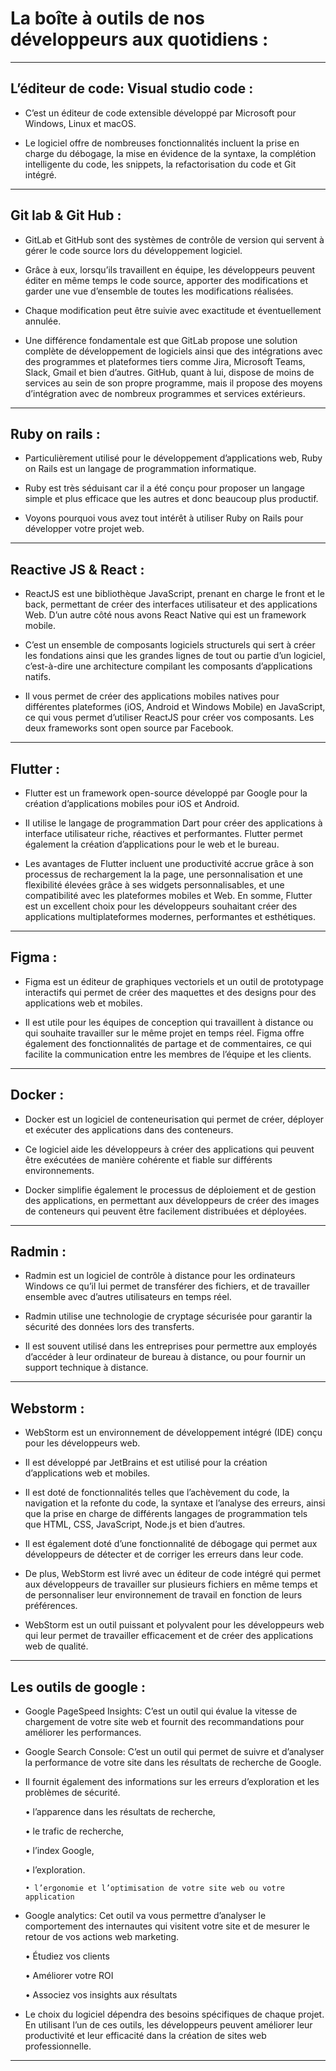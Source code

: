 # **La boîte à outils de nos développeurs aux quotidiens :**

---

## **L’éditeur de code: Visual studio code :**

- C’est un éditeur de code extensible développé par Microsoft pour Windows, Linux et macOS. 
    
- Le logiciel offre de nombreuses fonctionnalités incluent la prise en charge du débogage, la mise en évidence de la syntaxe, la complétion intelligente du code, les snippets, la refactorisation du code et Git intégré. 

---

## **Git lab & Git Hub :**

- GitLab et GitHub sont des systèmes de contrôle de version qui servent à gérer le code source lors du développement logiciel. 

- Grâce à eux, lorsqu’ils travaillent en équipe, les développeurs peuvent éditer en même temps le code source, apporter des modifications et garder une vue d’ensemble de toutes les modifications réalisées. 

- Chaque modification peut être suivie avec exactitude et éventuellement annulée.

- Une différence fondamentale est que GitLab propose une solution complète de développement de logiciels ainsi que des intégrations avec des programmes et plateformes tiers comme Jira, Microsoft Teams, Slack, Gmail et bien d’autres. GitHub, quant à lui, dispose de moins de services au sein de son propre programme, mais il propose des moyens d’intégration avec de nombreux programmes et services extérieurs.

---

## **Ruby on rails :**

- Particulièrement utilisé pour le développement d’applications web, Ruby on Rails est un langage de programmation informatique. 

- Ruby est très séduisant car il a été conçu pour proposer un langage simple et plus efficace que les autres et donc beaucoup plus productif. 

- Voyons pourquoi vous avez tout intérêt à utiliser Ruby on Rails pour développer votre projet web.

---

## **Reactive JS & React :**

- ReactJS est une bibliothèque JavaScript, prenant en charge le front et le back, permettant de créer des interfaces utilisateur et des applications Web. D’un autre côté nous avons React Native qui est un framework mobile. 

- C’est un ensemble de composants logiciels structurels qui sert à créer les fondations ainsi que les grandes lignes de tout ou partie d’un logiciel, c’est-à-dire une architecture compilant les composants d’applications natifs. 

- Il vous permet de créer des applications mobiles natives pour différentes plateformes (iOS, Android et Windows Mobile) en JavaScript, ce qui vous permet d’utiliser ReactJS pour créer vos composants. Les deux frameworks sont open source par Facebook.

---

## **Flutter :**

- Flutter est un framework open-source développé par Google pour la création d’applications mobiles pour iOS et Android. 

- Il utilise le langage de programmation Dart pour créer des applications à interface utilisateur riche, réactives et performantes. Flutter permet également la création d’applications pour le web et le bureau. 

- Les avantages de Flutter incluent une productivité accrue grâce à son processus de rechargement la la page, une personnalisation et une flexibilité élevées grâce à ses widgets personnalisables, et une compatibilité avec les plateformes mobiles et Web. En somme, Flutter est un excellent choix pour les développeurs souhaitant créer des applications multiplateformes modernes, performantes et esthétiques.

---

## **Figma :**

- Figma est un éditeur de graphiques vectoriels et un outil de prototypage interactifs qui permet de créer des maquettes et des designs pour des applications web et mobiles. 

- Il est utile pour les équipes de conception qui travaillent à distance ou qui souhaite travailler sur le même projet en temps réel. Figma offre également des fonctionnalités de partage et de commentaires, ce qui facilite la communication entre les membres de l’équipe et les clients. 

---

## **Docker :**

- Docker est un logiciel de conteneurisation qui permet de créer, déployer et exécuter des applications dans des conteneurs. 

- Ce logiciel aide les développeurs à créer des applications qui peuvent être exécutées de manière cohérente et fiable sur différents environnements. 
    
- Docker simplifie également le processus de déploiement et de gestion des applications, en permettant aux développeurs de créer des images de conteneurs qui peuvent être facilement distribuées et déployées.

---

## **Radmin :**

- Radmin est un logiciel de contrôle à distance pour les ordinateurs Windows ce qu’il lui permet de transférer des fichiers, et de travailler ensemble avec d’autres utilisateurs en temps réel. 

 - Radmin utilise une technologie de cryptage sécurisée pour garantir la sécurité des données lors des transferts. 

- Il est souvent utilisé dans les entreprises pour permettre aux employés d’accéder à leur ordinateur de bureau à distance, ou pour fournir un support technique à distance.

---

## **Webstorm :**

- WebStorm est un environnement de développement intégré (IDE) conçu pour les développeurs web. 

- Il est développé par JetBrains et est utilisé pour la création d’applications web et mobiles. 

- Il est doté de fonctionnalités telles que l’achèvement du code, la navigation et la refonte du code, la syntaxe et l’analyse des erreurs, ainsi que la prise en charge de différents langages de programmation tels que HTML, CSS, JavaScript, Node.js et bien d’autres. 

- Il est également doté d’une fonctionnalité de débogage qui permet aux développeurs de détecter et de corriger les erreurs dans leur code. 

 - De plus, WebStorm est livré avec un éditeur de code intégré qui permet aux développeurs de travailler sur plusieurs fichiers en même temps et de personnaliser leur environnement de travail en fonction de leurs préférences.

- WebStorm est un outil puissant et polyvalent pour les développeurs web qui leur permet de travailler efficacement et de créer des applications web de qualité.

---

## **Les outils de google :**

- Google PageSpeed Insights: C’est un outil qui évalue la vitesse de chargement de votre site web et fournit des recommandations pour améliorer les performances.

- Google Search Console: C’est un outil qui permet de suivre et d’analyser la performance de votre site dans les résultats de recherche de Google.

-  Il fournit également des informations sur les erreurs d’exploration et les problèmes de sécurité.

    • l’apparence dans les résultats de recherche,

    • le trafic de recherche,

    • l’index Google,

    • l’exploration.

       • l’ergonomie et l’optimisation de votre site web ou votre application 

- Google analytics:  Cet outil va vous permettre d’analyser le comportement des internautes qui visitent votre site et de mesurer le retour de vos actions web marketing.

    • Étudiez vos clients

     • Améliorer votre ROI

    • Associez vos insights aux résultats

- Le choix du logiciel dépendra des besoins spécifiques de chaque projet. En utilisant l’un de ces outils, les développeurs peuvent améliorer leur productivité et leur efficacité dans la création de sites web professionnelle.

---